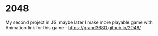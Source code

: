 # 2048
My second project in JS, maybe later I make more 
playable game with Animation
link for this game - https://grand3680.github.io/2048/
